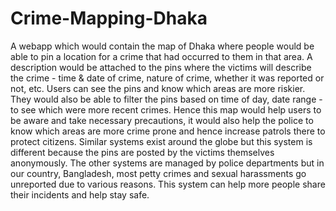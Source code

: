 # Crime-Mapping-Dhaka
A webapp which would contain the map of Dhaka where people would be able to pin a
location for a crime that had occurred to them in that area. A description would be attached
to the pins where the victims will describe the crime - time & date of crime, nature of crime,
whether it was reported or not, etc. Users can see the pins and know which areas are more
riskier. They would also be able to filter the pins based on time of day, date range - to see
which were more recent crimes. Hence this map would help users to be aware and take
necessary precautions, it would also help the police to know which areas are more crime
prone and hence increase patrols there to protect citizens.
Similar systems exist around the globe but this system is different because the pins are
posted by the victims themselves anonymously. The other systems are managed by police
departments but in our country, Bangladesh, most petty crimes and sexual harassments go unreported
due to various reasons. This system can help more people share their incidents and help stay safe.
